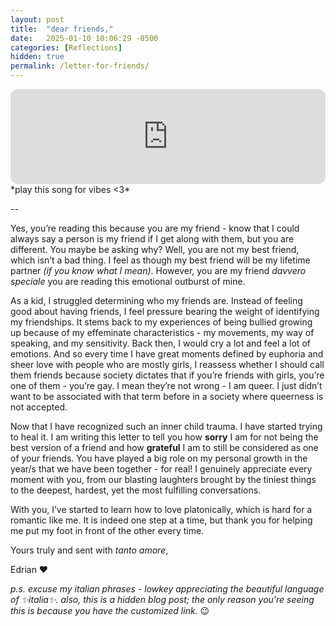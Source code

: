 ```yaml
---
layout: post
title:  "dear friends,"
date:   2025-01-10 10:06:29 -0500
categories: [Reflections]
hidden: true
permalink: /letter-for-friends/
---
```


<iframe style="border-radius:12px" src="https://open.spotify.com/embed/track/0tMMPZEt6Gyrl9FI8zSicm?utm_source=generator" width="100%" height="152" frameBorder="0" allowfullscreen="" allow="autoplay; clipboard-write; encrypted-media; fullscreen; picture-in-picture" loading="lazy"></iframe>
*play this song for vibes <3*

--

Yes, you’re reading this because you are my friend - know that I could always say a person is my friend if I get along with them, but you are different. You maybe be asking why? Well, you are not my best friend, which isn’t a bad thing. I feel as though my best friend will be my lifetime partner *(if you know what I mean)*. However, you are my friend *davvero speciale* you are reading this emotional outburst of mine.

As a kid, I struggled determining who my friends are. Instead of feeling good about having friends, I feel pressure bearing the weight of identifying my friendships. It stems back to my experiences of being bullied growing up because of my effeminate characteristics - my movements, my way of speaking, and my sensitivity. Back then, I would cry a lot and feel a lot of emotions. And so every time I have great moments defined by euphoria and sheer love with people who are mostly girls, I reassess whether I should call them friends because society dictates that if you’re friends with girls, you’re one of them - you’re gay. I mean they’re not wrong - I am queer. I just didn’t want to be associated with that term before in a society where queerness is not accepted.

Now that I have recognized such an inner child trauma. I have started trying to heal it. I am writing this letter to tell you how __sorry__ I am for not being the best version of a friend and how __grateful__ I am to still be considered as one of your friends. You have played a big role on my personal growth in the year/s that we have been together - for real! I genuinely appreciate every moment with you, from our blasting laughters brought by the tiniest things to the deepest, hardest, yet the most fulfilling conversations.

With you, I’ve started to learn how to love platonically, which is hard for a romantic like me. It is indeed one step at a time, but thank you for helping me put my foot in front of the other every time.

Yours truly and sent with *tanto amore*,

Edrian ❤️

_p.s. excuse my italian phrases - lowkey appreciating the beautiful language of ✨italia✨. also, this is a hidden blog post; the only reason you're seeing this is because you have the customized link._ 😉